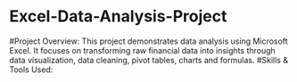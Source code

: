 # Excel-Data-Analysis-Project
#Project Overview: 
This project demonstrates data analysis using Microsoft Excel. It focuses on transforming raw financial data into insights through data visualization, data cleaning, pivot tables, charts and formulas. 
#Skills & Tools Used:
